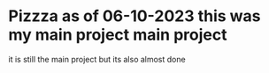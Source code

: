 # Pizzza as of 06-10-2023 this was my main project main project
it is still the main project but its also almost done
